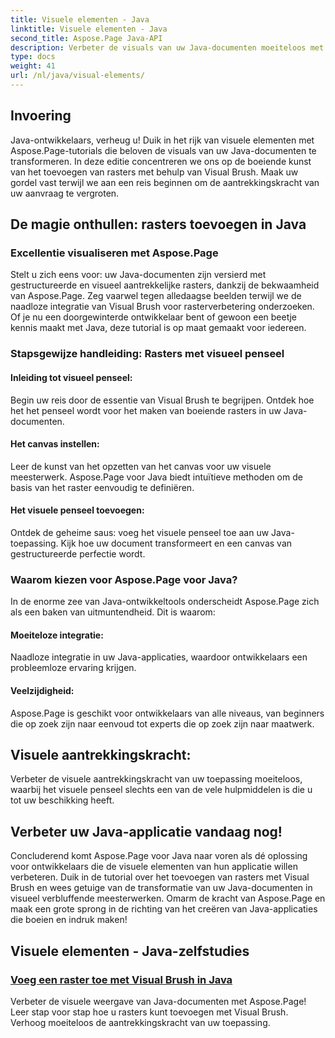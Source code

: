 ```yaml
---
title: Visuele elementen - Java
linktitle: Visuele elementen - Java
second_title: Aspose.Page Java-API
description: Verbeter de visuals van uw Java-documenten moeiteloos met Aspose.Page! Leer hoe u uw toepassing kunt verbeteren door rasters toe te voegen met Visual Brush in deze stapsgewijze zelfstudie.
type: docs
weight: 41
url: /nl/java/visual-elements/
---
```

## Invoering

Java-ontwikkelaars, verheug u! Duik in het rijk van visuele elementen met Aspose.Page-tutorials die beloven de visuals van uw Java-documenten te transformeren. In deze editie concentreren we ons op de boeiende kunst van het toevoegen van rasters met behulp van Visual Brush. Maak uw gordel vast terwijl we aan een reis beginnen om de aantrekkingskracht van uw aanvraag te vergroten.

## De magie onthullen: rasters toevoegen in Java

### Excellentie visualiseren met Aspose.Page
Stelt u zich eens voor: uw Java-documenten zijn versierd met gestructureerde en visueel aantrekkelijke rasters, dankzij de bekwaamheid van Aspose.Page. Zeg vaarwel tegen alledaagse beelden terwijl we de naadloze integratie van Visual Brush voor rasterverbetering onderzoeken. Of je nu een doorgewinterde ontwikkelaar bent of gewoon een beetje kennis maakt met Java, deze tutorial is op maat gemaakt voor iedereen.

### Stapsgewijze handleiding: Rasters met visueel penseel

#### Inleiding tot visueel penseel:
Begin uw reis door de essentie van Visual Brush te begrijpen. Ontdek hoe het het penseel wordt voor het maken van boeiende rasters in uw Java-documenten.

#### Het canvas instellen:
Leer de kunst van het opzetten van het canvas voor uw visuele meesterwerk. Aspose.Page voor Java biedt intuïtieve methoden om de basis van het raster eenvoudig te definiëren.

#### Het visuele penseel toevoegen:
Ontdek de geheime saus: voeg het visuele penseel toe aan uw Java-toepassing. Kijk hoe uw document transformeert en een canvas van gestructureerde perfectie wordt.

### Waarom kiezen voor Aspose.Page voor Java?

In de enorme zee van Java-ontwikkeltools onderscheidt Aspose.Page zich als een baken van uitmuntendheid. Dit is waarom:

#### Moeiteloze integratie:
Naadloze integratie in uw Java-applicaties, waardoor ontwikkelaars een probleemloze ervaring krijgen.

#### Veelzijdigheid:
Aspose.Page is geschikt voor ontwikkelaars van alle niveaus, van beginners die op zoek zijn naar eenvoud tot experts die op zoek zijn naar maatwerk.

## Visuele aantrekkingskracht:
Verbeter de visuele aantrekkingskracht van uw toepassing moeiteloos, waarbij het visuele penseel slechts een van de vele hulpmiddelen is die u tot uw beschikking heeft.

## Verbeter uw Java-applicatie vandaag nog!

Concluderend komt Aspose.Page voor Java naar voren als dé oplossing voor ontwikkelaars die de visuele elementen van hun applicatie willen verbeteren. Duik in de tutorial over het toevoegen van rasters met Visual Brush en wees getuige van de transformatie van uw Java-documenten in visueel verbluffende meesterwerken. Omarm de kracht van Aspose.Page en maak een grote sprong in de richting van het creëren van Java-applicaties die boeien en indruk maken!
## Visuele elementen - Java-zelfstudies
### [Voeg een raster toe met Visual Brush in Java](./add-grid/)
Verbeter de visuele weergave van Java-documenten met Aspose.Page! Leer stap voor stap hoe u rasters kunt toevoegen met Visual Brush. Verhoog moeiteloos de aantrekkingskracht van uw toepassing.